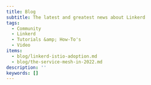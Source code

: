 ```yaml
---
title: Blog
subtitle: The latest and greatest news about Linkerd
tags:
  - Community
  - Linkerd
  - Tutorials &amp; How-To's
  - Video
items:
  - blog/linkerd-istio-adoption.md
  - blog/the-service-mesh-in-2022.md
description: ''
keywords: []
---
```

